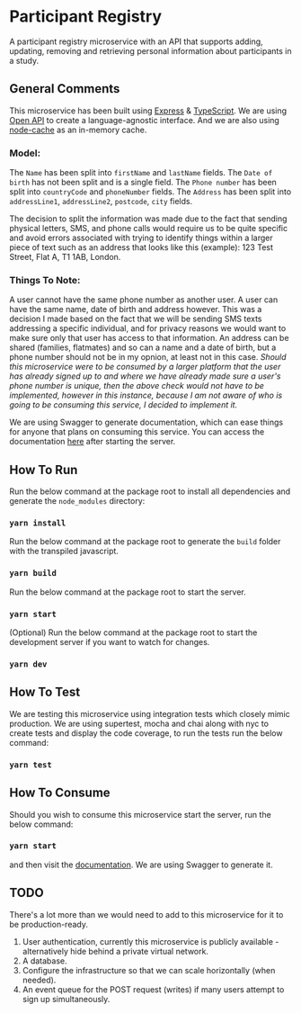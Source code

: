 # Participant Registry

A participant registry microservice with an API that supports adding, updating, removing and retrieving personal information about participants in a study.

## General Comments

This microservice has been built using [Express](https://expressjs.com/) & [TypeScript](https://www.typescriptlang.org/).
We are using [Open API](https://www.openapis.org/) to create a language-agnostic interface.
And we are also using [node-cache](https://github.com/node-cache/node-cache) as an in-memory cache.

### Model:

The `Name` has been split into `firstName` and `lastName` fields.
The `Date of birth` has not been split and is a single field.
The `Phone number` has been split into `countryCode` and `phoneNumber` fields.
The `Address` has been split into `addressLine1`, `addressLine2`, `postcode`, `city` fields.

The decision to split the information was made due to the fact that sending physical letters, SMS, and phone calls would require us to be quite specific and avoid errors associated with trying to identify things within a larger piece of text such as an address that looks like this (example): 123 Test Street, Flat A, T1 1AB, London.

### Things To Note:

A user cannot have the same phone number as another user. A user can have the same name, date of birth and address however. This was a decision I made based on the fact that we will be sending SMS texts addressing a specific individual, and for privacy reasons we would want to make sure only that user has access to that information. An address can be shared (families, flatmates) and so can a name and a date of birth, but a phone number should not be in my opnion, at least not in this case.
*Should this microservice were to be consumed by a larger platform that the user has already signed up to and where we have already made sure a user's phone number is unique, then the above check would not have to be implemented, however in this instance, because I am not aware of who is going to be consuming this service, I decided to implement it.*

We are using Swagger to generate documentation, which can ease things for anyone that plans on consuming this service. You can access the documentation [here](http://localhost:3000/api-docs) after starting the server.

## How To Run

Run the below command at the package root to install all dependencies and generate the `node_modules` directory:

### `yarn install`

Run the below command at the package root to generate the `build` folder with the transpiled javascript.

### `yarn build`

Run the below command at the package root to start the server.

### `yarn start`

(Optional) Run the below command at the package root to start the development server if you want to watch for changes.

### `yarn dev`

## How To Test

We are testing this microservice using integration tests which closely mimic production.
We are using supertest, mocha and chai along with nyc to create tests and display the code coverage, to run the tests run the below command:

### `yarn test`

## How To Consume

Should you wish to consume this microservice start the server, run the below command:

### `yarn start`

and then visit the [documentation](http://localhost:3000/api-docs). We are using Swagger to generate it.

## TODO

There's a lot more than we would need to add to this microservice for it to be production-ready.

1. User authentication, currently this microservice is publicly available - alternatively hide behind a private virtual network.
2. A database.
3. Configure the infrastructure so that we can scale horizontally (when needed).
4. An event queue for the POST request (writes) if many users attempt to sign up simultaneously.